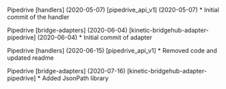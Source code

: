 Pipedrive [handlers] (2020-05-07) 
  [pipedrive_api_v1] (2020-05-07)
    * Initial commit of the handler

Pipedrive [bridge-adapters] (2020-06-04)
  [kinetic-bridgehub-adapter-pipedrive] (2020-06-04)
    * Initial commit of adapter

Pipedrive [handlers] (2020-06-15) 
  [pipedrive_api_v1]
    * Removed code and updated readme

Pipedrive [bridge-adapters] (2020-07-16)
  [kinetic-bridgehub-adapter-pipedrive]
    * Added JsonPath library

